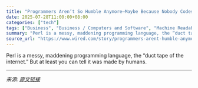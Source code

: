```yaml
---
title: "Programmers Aren’t So Humble Anymore—Maybe Because Nobody Codes in Perl"
date: 2025-07-28T11:00:00+08:00
categories: ["tech"]
tags: ["Business", "Business / Computers and Software", "Machine Readable", "coding", "programming", "Computers", "software", "linguistics", "Python"]
summary: "Perl is a messy, maddening programming language, the “duct tape of the internet.” But at least you can tell it was made by humans."
source_url: "https://www.wired.com/story/programmers-arent-humble-anymore-nobody-codes-in-perl/"
---
```


Perl is a messy, maddening programming language, the “duct tape of the internet.” But at least you can tell it was made by humans.

---

*来源: [原文链接](https://www.wired.com/story/programmers-arent-humble-anymore-nobody-codes-in-perl/)*
